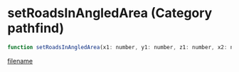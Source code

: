 # setRoadsInAngledArea (Category pathfind)

```js
function setRoadsInAngledArea(x1: number, y1: number, z1: number, x2: number, y2: number, z2: number, angle: number, unknown1: boolean, unknown2: boolean, unknown3: boolean): void
```

[filename](setRoadsInAngledArea_m.md ':include')